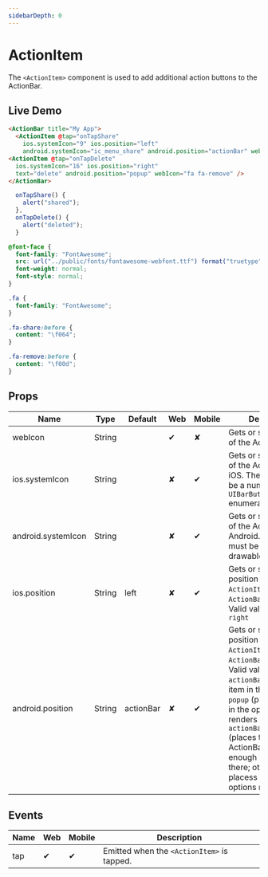 ```yaml
---
sidebarDepth: 0
---
```


# ActionItem

The `<ActionItem>` component is used to add additional action buttons to the ActionBar.

## Live Demo

<DocExampleBox codeBox="https://codesandbox.io/s/ooqn530l26?module=%2Fsrc%2FApp.vue">

```html
<ActionBar title="My App">
  <ActionItem @tap="onTapShare"
    ios.systemIcon="9" ios.position="left"
    android.systemIcon="ic_menu_share" android.position="actionBar" webIcon="fa fa-share" />
<ActionItem @tap="onTapDelete"
  ios.systemIcon="16" ios.position="right"
  text="delete" android.position="popup" webIcon="fa fa-remove" />
</ActionBar>
```

```js
  onTapShare() {
    alert("shared");
  },
  onTapDelete() {
    alert("deleted");
  }
```

```scss
@font-face {
  font-family: "FontAwesome";
  src: url("../public/fonts/fontawesome-webfont.ttf") format("truetype");
  font-weight: normal;
  font-style: normal;
}

.fa {
  font-family: "FontAwesome";
}

.fa-share:before {
  content: "\f064";
}

.fa-remove:before {
  content: "\f00d";
}
```

<ActionItemDoc />
</DocExampleBox>

## Props

| Name    | Type   | Default | Web | Mobile | Description |
| ------- | ------ | ------- | --- | ------ | ----------- |
| webIcon | String |         | ✔   | ✘      | Gets or sets the icon of the ActionItem |
| ios.systemIcon | String |         | ✘   | ✔      | Gets or sets the icon of the ActionItem for iOS. The value must be a number from the `UIBarButtonSystemItem` enumeration. |
| android.systemIcon | String |   | ✘   | ✔      | Gets or sets the icon of the ActionItem for Android. The value must be the name of a drawable resource. |
| ios.position | String |   left      | ✘   | ✔      | Gets or sets the position of the `ActionItem` within the `ActionBar` for iOS. Valid values: `left` or `right` |
| android.position | String |    actionBar     | ✘   | ✔      | Gets or sets the position of the `ActionItem` within the `ActionBar` for Android. Valid values: `actionBar` (places the item in the ActionBar) `popup` (places the item in the options menu; renders items as text) `actionBarIfRoom` (places the item in the ActionBar if there is enough room for it there; otherwise, placess it in the options menu) |

## Events

| Name | Web | Mobile | Description |
| ---- | --- | ------ | ----------- |
| tap  | ✔   | ✔      | Emitted when the `<ActionItem>` is tapped.

